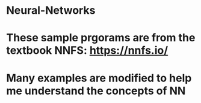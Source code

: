# Neural-Networks
# These sample prgorams are from the textbook NNFS: https://nnfs.io/ 
# Many examples are modified to help me understand the concepts of NN 
